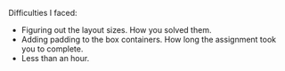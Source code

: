 Difficulties I faced:
- Figuring out the layout sizes.
How you solved them.
- Adding padding to the box containers.
How long the assignment took you to complete.
- Less than an hour.